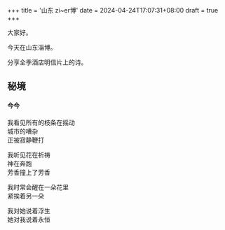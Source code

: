 +++
title = '山东 zi~er博'
date = 2024-04-24T17:07:31+08:00
draft = true
+++

大家好。

今天在山东淄博。

分享全季酒店明信片上的诗。

## 秘境
#### 今今
我看见所有的枝条在摇动    
城市的嘈杂    
正被寂静鞭打    

我听见花在祈祷    
神在奔跑    
芳香撞上了芳香    

我时常会醒在一朵花里    
紧挨着另一朵    

我对她说着浮生    
她对我说着永恒
